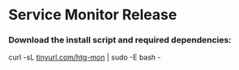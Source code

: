 # Service Monitor Release

### Download the install script and required dependencies:
curl -sL [tinyurl.com/htg-mon](tinyurl.com/htg-mon) | sudo -E bash -
